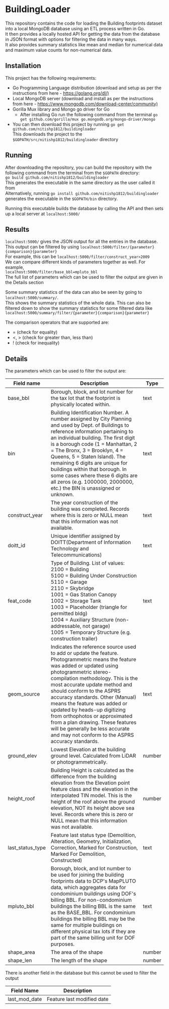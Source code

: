 # BuildingLoader

This repository contains the code for loading the Building footprints dataset into a local MongoDB database using an ETL process written in Go.  
It then provides a locally hosted API for getting the data from the database in JSON format with options for filtering the data in many ways.  
It also provides summary statistics like mean and median for numerical data and maximum value counts for non-numerical data.

## Installation

This project has the following requirements:  

- Go Programming Language distribution (download and setup as per the instructions from here - <https://golang.org/dl/)>
- Local MongoDB server (download and install as per the instructions from here - <https://www.mongodb.com/download-center/community)>
- Gorilla Mux library and Mongo go driver for Go
  - After installing Go run the following command from the terminal `go get github.com/gorilla/mux go.mongodb.org/mongo-driver/mongo`  
- You can then download this project by running `go get github.com/nitishp1812/buildingloader`  
This downloads the project to the `$GOPATH/src/nitishp1812/buildingloader` directory

## Running

After downloading the repository, you can build the repository with the following command from the terminal from the
`$GOPATH` directory:  
`go build github.com/nitishp1812/buildingloader`  
This generates the executable in the same directory as the user called it from  
Alternatively, running `go install github.com/nitishp1812/buildingloader` generates the executable in the `$GOPATH/bin` directory.  

Running this executable builds the database by calling the API and then sets up a local server at `localhost:5000/`

## Results

`localhost:5000/` gives the JSON output for all the entries in the database.  
This output can be filtered by using `localhost:5000/filter/{parameter}{comparison}{parameter}`  
For example, this can be `localhost:5000/filter/construct_year>2009`  
We can compare different kinds of parameters together as well. For example,  
`localhost:5000/filter/base_bbl=mpluto_bbl`  
The full list of parameters which can be used to filter the output are given in the Details section  

Some summary statistics of the data can also be seen by going to `localhost:5000/summary/`.  
This shows the summary statistics of the whole data. This can also be filtered down to show the summary statistics for some filtered data like `localhost:5000/summary/filter/{parameter}{comparison}{parameter}`  

The comparison operators that are supported are:

- = (check for equality)
- <, > (check for greater than, less than)
- ! (check for inequality)

## Details

The parameters which can be used to filter the output are:

Field name | Description | Type
---------- | ----------- | ----
base_bbl | Borough, block, and lot number for the tax lot that the footprint is physically located within. | text
bin | Building Identification Number. A number assigned by City Planning and used by Dept. of Buildings to reference information pertaining to an individual building. The first digit is a borough code (1 = Manhattan, 2 = The Bronx, 3 = Brooklyn, 4 = Queens, 5 = Staten Island). The remaining 6 digits are unique for buildings within that borough. In some cases where these 6 digits are all zeros (e.g. 1000000, 2000000, etc.) the BIN is unassigned or unknown. | text
construct_year | The year construction of the building was completed. Records where this is zero or NULL mean that this information was not available. | text
doitt_id | Unique identifier assigned by DOITT(Department of Information Technology and Telecommunications) | text
feat_code | Type of Building. List of values:<br>2100 = Building<br>5100 = Building Under Construction<br>5110 = Garage<br>2110 = Skybridge<br>1001 = Gas Station Canopy<br>1002 = Storage Tank<br>1003 = Placeholder (triangle for permitted bldg)<br>1004 = Auxiliary Structure (non-addressable, not garage)<br>1005 = Temporary Structure (e.g. construction trailer) | text
geom_source | Indicates the reference source used to add or update the feature. Photogrammetric means the feature was added or updated using photogrammetric stereo-compilation methodology. This is the most accurate update method and should conform to the ASPRS accuracy standards. Other (Manual) means the feature was added or updated by heads-up digitizing from orthophotos or approximated from a plan drawing. These features will be generally be less accurate and may not conform to the ASPRS accuracy standards. | text
ground_elev | Lowest Elevation at the building ground level. Calculated from LiDAR or photogrammetrically. | number
height_roof | Building Height is calculated as the difference from the building elevation from the Elevation point feature class and the elevation in the interpolated TIN model. This is the height of the roof above the ground elevation, NOT its height above sea level. Records where this is zero or NULL mean that this information was not available. | number
last_status_type | Feature last status type (Demolition, Alteration, Geometry, Initialization, Correction, Marked for Construction, Marked For Demolition, Constructed) | text
mpluto_bbl | Borough, block, and lot number to be used for joining the building footprints data to DCP's MapPLUTO data, which aggregates data for condominium buildings using DOF's billing BBL. For non-condominium buildings the billing BBL is the same as the BASE_BBL. For condominium buildings the billing BBL may be the same for multiple buildings on different physical tax lots if they are part of the same billing unit for DOF purposes. | text
shape_area | The area of the shape | number
shape_len | The length of the shape | number

There is another field in the database but this cannot be used to filter the output

Field Name | Description
---------- | -----------
last_mod_date | Feature last modified date
